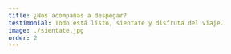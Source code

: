 ```yaml
---
title: ¿Nos acompañas a despegar?
testimonial: Todo está listo, sientate y disfruta del viaje.
image: ./sientate.jpg
order: 2
---
```

